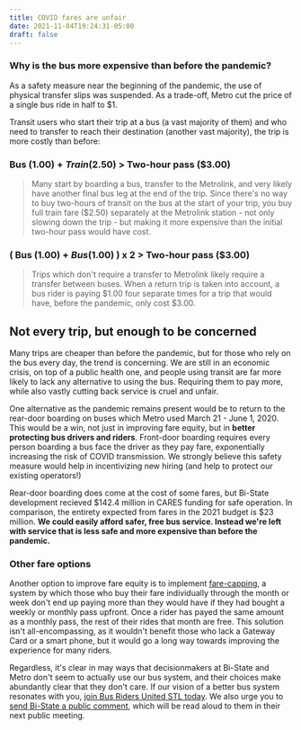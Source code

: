 ```yaml
---
title: COVID fares are unfair
date: 2021-11-04T19:24:31-05:00
draft: false
---
```


### Why is the bus more expensive than before the pandemic?
As a safety measure near the beginning of the pandemic, the use of physical transfer slips was suspended. As a trade-off, Metro cut the price of a single bus ride in half to $1. 
<!--more-->
Transit users who start their trip at a bus (a vast majority of them) and who need to transfer to reach their destination (another vast majority), the trip is more costly than before:

### Bus ($1.00) + Train ($2.50) \> Two-hour pass ($3.00)
> Many start by boarding a bus, transfer to the Metrolink, and very likely have another final bus leg at the end of the trip. Since there's no way to buy two-hours of transit on the bus at the start of your trip, you buy full train fare ($2.50) separately at the Metrolink station - not only slowing down the trip - but making it more expensive than the initial two-hour pass would have cost.

### ( Bus ($1.00) + Bus ($1.00) ) x 2 \> Two-hour pass ($3.00)
> Trips which don't require a transfer to Metrolink likely require a transfer between buses. When a return trip is taken into account, a bus rider is paying $1.00 four separate times for a trip that would have, before the pandemic, only cost $3.00.

## Not every trip, but enough to be concerned
Many trips are cheaper than before the pandemic, but for those who rely on the bus every day, the trend is concerning. We are still in an economic crisis, on top of a public health one, and people using transit are far more likely to lack any alternative to using the bus. Requiring them to pay more, while also vastly cutting back service is cruel and unfair.

One alternative as the pandemic remains present would be to return to the rear-door boarding on buses which Metro used March 21 - June 1, 2020. This would be a win, not just in improving fare equity, but in **better protecting bus drivers and riders**. Front-door boarding requires every person boarding a bus face the driver as they pay fare, exponentially increasing the risk of COVID transmission. We strongly believe this safety measure would help in incentivizing new hiring (and help to protect our existing operators!)

Rear-door boarding does come at the cost of some fares, but Bi-State development recieved $142.4 million in CARES funding for safe operation. In comparison, the entirety expected from fares in the 2021 budget is $23 million. **We could easily afford safer, free bus service. Instead we're left with service that is less safe and more expensive than before the pandemic.**

### Other fare options
Another option to improve fare equity is to implement [fare-capping](https://transitcenter.org/fare-capping-formula-fairer-fares/), a system by which those who buy their fare individually through the month or week don't end up paying more than they would have if they had bought a weekly or monthly pass upfront. Once a rider has payed the same amount as a monthly pass, the rest of their rides that month are free. This solution isn't all-encompassing, as it wouldn't benefit those who lack a Gateway Card or a smart phone, but it would go a long way towards improving the experience for many riders.

Regardless, it's clear in may ways that decisionmakers at Bi-State and Metro don't seem to actually use our bus system, and their choices make abundantly clear that they don't care. If our vision of a better bus system resonates with you, [join Bus Riders United STL today](/join). We also urge you to [send Bi-State a public comment](/rider-info/submit-comment), which will be read aloud to them in their next public meeting.